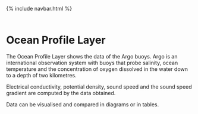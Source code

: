 
<link href="style.css" rel="stylesheet">

{% include navbar.html %}

<p style="margin: 60px 0px 0px 0px;" />

# Ocean Profile Layer

The Ocean Profile Layer shows the data of the Argo buoys. Argo is an international observation system with buoys that probe salinity, ocean temperature and the concentration of oxygen dissolved in the water down to a depth of two kilometres.

Electrical conductivity, potential density, sound speed and the sound speed gradient are computed by the data obtained.

Data can be visualised and compared in diagrams or in tables. 
